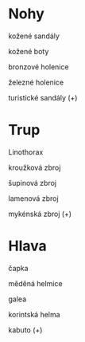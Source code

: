 # Nohy

kožené sandály

kožené boty

bronzové holenice

železné holenice

turistické sandály (+)

# Trup

Linothorax

kroužková zbroj

šupinová zbroj

lamenová zbroj

mykénská zbroj (+)

# Hlava

čapka

měděná helmice

galea

korintská helma

kabuto (+)
